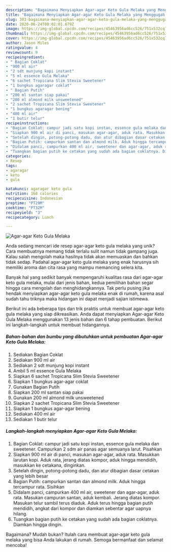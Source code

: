 ```yaml
---
description: "Bagaimana Menyiapkan Agar-agar Keto Gula Melaka yang Menggugah Selera"
title: "Bagaimana Menyiapkan Agar-agar Keto Gula Melaka yang Menggugah Selera"
slug: 303-bagaimana-menyiapkan-agar-agar-keto-gula-melaka-yang-menggugah-selera
date: 2020-06-24T00:02:01.679Z
image: https://img-global.cpcdn.com/recipes/45463956ad6cc526/751x532cq70/agar-agar-keto-gula-melaka-foto-resep-utama.jpg
thumbnail: https://img-global.cpcdn.com/recipes/45463956ad6cc526/751x532cq70/agar-agar-keto-gula-melaka-foto-resep-utama.jpg
cover: https://img-global.cpcdn.com/recipes/45463956ad6cc526/751x532cq70/agar-agar-keto-gula-melaka-foto-resep-utama.jpg
author: Jason Miles
ratingvalue: 4
reviewcount: 9
recipeingredient:
- " Bagian Coklat"
- "900 ml air"
- "2 sdt munjung kopi instant"
- "5 ml essence Gula Melaka"
- "6 sachet Tropicana Slim Stevia Sweetener"
- "1 bungkus agaragar coklat"
- " Bagian Putih"
- "200 ml santan siap pakai"
- "200 ml almond milk unsweetened"
- "2 sachet Tropicana Slim Stevia Sweetener"
- "1 bungkus agaragar bening"
- "400 ml air"
- "1 butir telur"
recipeinstructions:
- "Bagian Coklat: campur jadi satu kopi instan, essence gula melaka dan sweetener. Campurkan 2 sdm air panas agar semuanya larut. Pisahkan"
- "Siapkan 900 ml air di panci, masukan agar-agar, aduk rata. Masukkan larutan kopi. Aduk rata, jerang diatas kompor, aduk hingga mendidih, masukkan ke cetakana, dinginkan."
- "Setelah dingin, potong-potong dadu, dan atur dibagian dasar cetakan yang lebih besar"
- "Bagian Putih: campurkan santan dan almond milk. Aduk hingga tercampur rata. Sisihkan"
- "Didalam panci, campurkan 400 ml air, sweetener dan agar-agar, aduk rata. Masukan campuran santan, aduk kembali. Jerang diatas kompor. Masukan telur sambil terus diaduk. Aduk terus hingga bagian putih mendidih, angkat dari kompor dan diamkan sebentar agar uapnya hilang."
- "Tuangkan bagian putih ke cetakan yang sudah ada bagian coklatnya. Diamkan hingga dingin."
categories:
- Resep
tags:
- agaragar
- keto
- gula

katakunci: agaragar keto gula 
nutrition: 168 calories
recipecuisine: Indonesian
preptime: "PT29M"
cooktime: "PT32M"
recipeyield: "3"
recipecategory: Lunch

---
```



![Agar-agar Keto Gula Melaka](https://img-global.cpcdn.com/recipes/45463956ad6cc526/751x532cq70/agar-agar-keto-gula-melaka-foto-resep-utama.jpg)

Anda sedang mencari ide resep agar-agar keto gula melaka yang unik? Cara membuatnya memang tidak terlalu sulit namun tidak gampang juga. Kalau salah mengolah maka hasilnya tidak akan memuaskan dan bahkan tidak sedap. Padahal agar-agar keto gula melaka yang enak harusnya sih memiliki aroma dan cita rasa yang mampu memancing selera kita.



Banyak hal yang sedikit banyak mempengaruhi kualitas rasa dari agar-agar keto gula melaka, mulai dari jenis bahan, kedua pemilihan bahan segar hingga cara mengolah dan menghidangkannya. Tak perlu pusing jika hendak menyiapkan agar-agar keto gula melaka enak di rumah, karena asal sudah tahu triknya maka hidangan ini dapat menjadi sajian istimewa.


Berikut ini ada beberapa tips dan trik praktis untuk membuat agar-agar keto gula melaka yang siap dikreasikan. Anda dapat menyiapkan Agar-agar Keto Gula Melaka menggunakan 13 jenis bahan dan 6 tahap pembuatan. Berikut ini langkah-langkah untuk membuat hidangannya.

<!--inarticleads1-->

##### Bahan-bahan dan bumbu yang dibutuhkan untuk pembuatan Agar-agar Keto Gula Melaka:

1. Sediakan  Bagian Coklat
1. Sediakan 900 ml air
1. Sediakan 2 sdt munjung kopi instant
1. Ambil 5 ml essence Gula Melaka
1. Siapkan 6 sachet Tropicana Slim Stevia Sweetener
1. Siapkan 1 bungkus agar-agar coklat
1. Gunakan  Bagian Putih
1. Siapkan 200 ml santan siap pakai
1. Gunakan 200 ml almond milk unsweetened
1. Siapkan 2 sachet Tropicana Slim Stevia Sweetener
1. Siapkan 1 bungkus agar-agar bening
1. Sediakan 400 ml air
1. Sediakan 1 butir telur




<!--inarticleads2-->

##### Langkah-langkah menyiapkan Agar-agar Keto Gula Melaka:

1. Bagian Coklat: campur jadi satu kopi instan, essence gula melaka dan sweetener. Campurkan 2 sdm air panas agar semuanya larut. Pisahkan
1. Siapkan 900 ml air di panci, masukan agar-agar, aduk rata. Masukkan larutan kopi. Aduk rata, jerang diatas kompor, aduk hingga mendidih, masukkan ke cetakana, dinginkan.
1. Setelah dingin, potong-potong dadu, dan atur dibagian dasar cetakan yang lebih besar
1. Bagian Putih: campurkan santan dan almond milk. Aduk hingga tercampur rata. Sisihkan
1. Didalam panci, campurkan 400 ml air, sweetener dan agar-agar, aduk rata. Masukan campuran santan, aduk kembali. Jerang diatas kompor. Masukan telur sambil terus diaduk. Aduk terus hingga bagian putih mendidih, angkat dari kompor dan diamkan sebentar agar uapnya hilang.
1. Tuangkan bagian putih ke cetakan yang sudah ada bagian coklatnya. Diamkan hingga dingin.




Bagaimana? Mudah bukan? Itulah cara membuat agar-agar keto gula melaka yang bisa Anda lakukan di rumah. Semoga bermanfaat dan selamat mencoba!
